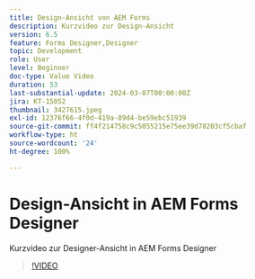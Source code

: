 ```yaml
---
title: Design-Ansicht von AEM Forms
description: Kurzvideo zur Design-Ansicht
version: 6.5
feature: Forms Designer,Designer
topic: Development
role: User
level: Beginner
doc-type: Value Video
duration: 53
last-substantial-update: 2024-03-07T00:00:00Z
jira: KT-15052
thumbnail: 3427615.jpeg
exl-id: 12376f66-4f0d-419a-89d4-be59ebc51939
source-git-commit: ff4f214758c9c5055215e75ee39d78203cf5cbaf
workflow-type: ht
source-wordcount: '24'
ht-degree: 100%

---
```


# Design-Ansicht in AEM Forms Designer

Kurzvideo zur Designer-Ansicht in AEM Forms Designer

>[!VIDEO](https://video.tv.adobe.com/v/3427615/?learn=on)
